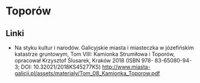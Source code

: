 # Toporów 

## Linki

+ Na styku kultur i narodów. Galicyjskie miasta i miasteczka w józefińskim katastrze gruntowym, Tom VIII: Kamionka Strumiłowa i Toporów, opracował Krzysztof Ślusarek, Kraków 2018 (ISBN 978- 83-65080-94-3; DOI: 10.32021/2018KS45277KS) http://www.miasta-galicji.pl/assets/materialy/Tom_08_Kamionka_Toporow.pdf

